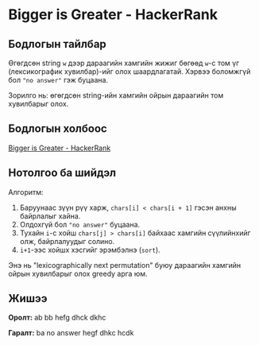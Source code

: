 # Bigger is Greater - HackerRank

## Бодлогын тайлбар

Өгөгдсөн string `w` дээр дараагийн хамгийн жижиг бөгөөд `w`-с том үг (лексикографик хувилбар)-ийг олох шаардлагатай. Хэрвээ боломжгүй бол `"no answer"` гэж буцаана.

Зорилго нь: өгөгдсөн string-ийн хамгийн ойрын дараагийн том хувилбарыг олох.

## Бодлогын холбоос

[Bigger is Greater - HackerRank](https://www.hackerrank.com/challenges/bigger-is-greater/)

## Нотолгоо ба шийдэл

Алгоритм:

1. Баруунаас зүүн рүү харж, `chars[i] < chars[i + 1]` гэсэн анхны байрлалыг хайна.
2. Олдохгүй бол `"no answer"` буцаана.
3. Тухайн `i`-с хойш `chars[j] > chars[i]` байхаас хамгийн сүүлийнхийг олж, байрлалуудыг солино.
4. `i+1`-ээс хойшх хэсгийг эрэмбэлнэ (`sort`).

Энэ нь "lexicographically next permutation" буюу дараагийн хамгийн ойрын хувилбарыг олох greedy арга юм.

## Жишээ

**Оролт:**
ab
bb
hefg
dhck
dkhc

**Гаралт:**
ba
no answer
hegf
dhkc
hcdk
